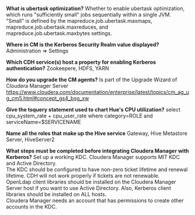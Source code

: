 <b>What is ubertask optimization?</b>
Whether to enable ubertask optimization, which runs "sufficiently small" jobs sequentially within a single JVM. "Small" is defined by the mapreduce.job.ubertask.maxmaps, mapreduce.job.ubertask.maxreduces, and mapreduce.job.ubertask.maxbytes settings.

<b>Where in CM is the Kerberos Security Realm value displayed?</b>
Administration => Settings

<b>Which CDH service(s) host a property for enabling Kerberos authentication?</b>
Zookeepere, HDFS, YARN

<b>How do you upgrade the CM agents?</b>
Is part of the Upgrade Wizard of Cloudera Manager Server
https://www.cloudera.com/documentation/enterprise/latest/topics/cm_ag_ug_cm5.html#concept_gs4_bsg_xw

<b>Give the tsquery statement used to chart Hue's CPU utilization?</b>
select cpu_system_rate + cpu_user_rate where category=ROLE and serviceName=$SERVICENAME

<b>Name all the roles that make up the Hive service</b>
Gateway, Hive Metastore Server, HiveServer2

<b>What steps must be completed before integrating Cloudera Manager with Kerberos?</b>
Set up a working KDC. Cloudera Manager supports MIT KDC and Active Directory.  
The KDC should be configured to have non-zero ticket lifetime and renewal lifetime. CDH will not work properly if tickets are not renewable.  
OpenLdap client libraries should be installed on the Cloudera Manager Server host if you want to use Active Directory. Also, Kerberos client libraries should be installed on ALL hosts.  
Cloudera Manager needs an account that has permissions to create other accounts in the KDC.  
